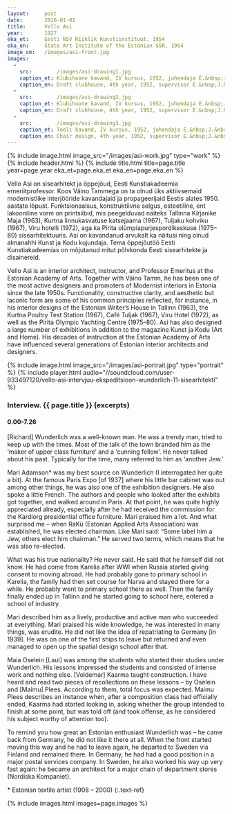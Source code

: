 ```yaml
---
layout: 	post
date:   	2016-01-01
title:  	Vello Asi
year:		1927
eka_et:		Eesti NSV Riiklik Kunstiinstituut, 1954
eka_en:		State Art Institute of the Estonian SSR, 1954
image_sm:	/images/asi-front.jpg
images:
  -
    src: 		/images/asi-drawing1.jpg
    caption_et:	Klubihoone kavand, IV kursus, 1952, juhendaja E.&nbsp;J.&nbsp;Kuusik, peafassaad
    caption_en: Draft clubhouse, 4th year, 1952, supervisor E.&nbsp;J.&nbsp;Kuusik, main façade
  -
    src: 		/images/asi-drawing2.jpg
    caption_et: Klubihoone kavand, IV kursus, 1952, juhendaja E.&nbsp;J.&nbsp;Kuusik, jalutusruum
    caption_en: Draft clubhouse, 4th year, 1952, supervisor E.&nbsp;J.&nbsp;Kuusik, lobby
  -
    src: 		/images/asi-drawing3.jpg
    caption_et: Tooli kavand, IV kursus, 1952, juhendaja E.&nbsp;J.&nbsp;Kuusik
    caption_en: Chair design, 4th year, 1952, supervisor E.&nbsp;J.&nbsp;Kuusik
---
```


{% include image.html image_src="/images/asi-work.jpg" type="work" %}
{% include header.html %}
{% include title.html title=page.title year=page.year eka_et=page.eka_et eka_en=page.eka_en %}

Vello Asi on sisearhitekt ja õppejõud, Eesti Kunstiakadeemia emeriitprofessor. Koos Väino Tammega on ta olnud üks aktiivsemaid modernistlike interjööride kavandajaid ja propageerijaid Eestis alates 1950. aastate lõpust. Funktsionaalsus, konstruktiivne selgus, esteetiline, ent lakooniline vorm on printsiibid, mis peegelduvad näiteks Tallinna Kirjanike Maja (1963), Kurtna linnukasvatuse katsejaama (1967), Tuljaku kohviku (1967), Viru hotelli (1972), aga ka Pirita olümpiapurjespordikeskuse (1975–80) sisearhitektuuris. Asi on kavandanud arvukalt  ka näitusi ning olnud almanahhi Kunst ja Kodu kujundaja. Tema õppejõutöö Eesti Kunstiakadeemias on mõjutanud mitut põlvkonda Eesti sisearhitekte ja disainereid.

Vello Asi is an interior architect, instructor, and Professor Emeritus at the Estonian Academy of Arts. Together with Väino Tamm, he has been one of the most active designers and promoters of Modernist interiors in Estonia since the late 1950s. Functionality, constructive clarity, and aesthetic but laconic form are some of his common principles reflected, for instance, in his interior designs of the Estonian Writer’s House in Tallinn (1963), the Kurtna Poultry Test Station (1967), Café Tuljak (1967), Viru Hotel (1972), as well as the Pirita Olympic Yachting Centre (1975–80). Asi has also designed a large number of exhibitions in addition to the magazine Kunst ja Kodu (Art and Home). His decades of instruction at the Estonian Academy of Arts have influenced several generations of Estonian interior architects and designers.

{% include image.html image_src="/images/asi-portrait.jpg" type="portrait" %}
{% include player.html audio="//soundcloud.com/user-933497120/vello-asi-intervjuu-ekspeditsioon-wunderlich-11-sisearhitekti" %}

### Interview. {{ page.title }} (excerpts)

#### 0.00-7.26

[Richard] Wunderlich was a well-known man. He was a trendy man, tried to keep up with the times. Most of the talk of the town branded him as the ‘maker of upper class furniture’ and a ‘cunning fellow’. He never talked about his past. Typically for the time, many referred to him as ‘another Jew.’

Mari Adamson* was my best source on Wunderlich (I interrogated her quite a bit). At the famous Paris Expo [of 1937] where his little bar cabinet was out among other things, he was also one of the exhibition designers. He also spoke a little French. The authors and people who looked after the exhibits got together, and walked around in Paris.
At that point, he was quite highly appreciated already, especially after he had received the commission for the Kardiorg presidential office furniture. Mari praised him a lot. And what surprised me – when RaKü (Estonian Applied Arts Association) was established, he was elected chairman. Like Mari said: “Some label him a Jew, others elect him chairman.” He served two terms, which means that he was also re-elected.

What was his true nationality? He never said. He said that he himself did not know. He had come from Karelia after WWI when Russia started giving consent to moving abroad. He had probably gone to primary school in Karelia, the family had then set course for Narva and stayed there for a while. He probably went to primary school there as well. Then the family finally ended up in Tallinn and he started going to school here, entered a school of industry.

Mari described him as a lively, productive and active man who succeeded at everything. Mari praised his wide knowledge, he was interested in many things, was erudite. He did not like the idea of repatriating to Germany [in 1939]. He was on one of the first ships to leave but returned and even managed to open up the spatial design school after that.

Maia Oselein [Laul] was among the students who started their studies under Wunderlich. His lessons impressed the students and consisted of intense work and nothing else. [Voldemar] Kaarma taught construction. I have heard and read two pieces of recollections on these lessons – by Oselein and [Maimu] Plees.  According to them, total focus was expected. Maimu Plees describes an instance when, after a composition class had officially ended, Kaarma had started looking in, asking whether the group intended to finish at some point, but was told off (and took offense, as he considered his subject worthy of attention too).

To remind you how great an Estonian enthusiast Wunderlich was – he came back from Germany, he did not like it there at all. When the front started moving this way and he had to leave again, he departed to Sweden via Finland and remained there. In Germany, he had had a good position in a major postal services company. In Sweden, he also worked his way up very fast again: he became an architect for a major chain of department stores (Nordiska Kompaniet).

\* Estonian textile artist (1908 – 2000)
{:.text-ref}

{% include images.html images=page.images %}
